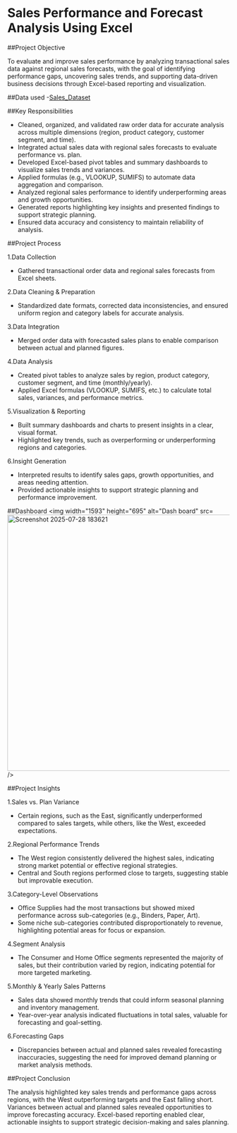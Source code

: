 # Sales Performance and Forecast Analysis Using Excel
##Project Objective

To evaluate and improve sales performance by analyzing transactional sales data against regional sales forecasts, with the goal of identifying performance gaps, uncovering sales trends, and supporting data-driven business decisions through Excel-based reporting and visualization.

##Data used
-<a href="https://github.com/chandruseenivasan/Sales_Performance_Analysis-Forecast-Comparison/blob/main/Sales%20Performance.xlsx">Sales_Dataset</a>

##Key Responsibilities
* Cleaned, organized, and validated raw order data for accurate analysis across multiple dimensions (region, product category, customer segment, and time).
* Integrated actual sales data with regional sales forecasts to evaluate performance vs. plan.
*  Developed Excel-based pivot tables and summary dashboards to visualize sales trends and variances.
* Applied formulas (e.g., VLOOKUP, SUMIFS) to automate data aggregation and comparison.
* Analyzed regional sales performance to identify underperforming areas and growth opportunities.
* Generated reports highlighting key insights and presented findings to support strategic planning.
* Ensured data accuracy and consistency to maintain reliability of analysis.

##Project Process

1.Data Collection
* Gathered transactional order data and regional sales forecasts from Excel sheets.
  
2.Data Cleaning & Preparation
* Standardized date formats, corrected data inconsistencies, and ensured uniform region and category labels for accurate analysis.
    
3.Data Integration
* Merged order data with forecasted sales plans to enable comparison between actual and planned figures.
  
4.Data Analysis
* Created pivot tables to analyze sales by region, product category, customer segment, and time (monthly/yearly).
* Applied Excel formulas (VLOOKUP, SUMIFS, etc.) to calculate total sales, variances, and performance metrics.
  
5.Visualization & Reporting
* Built summary dashboards and charts to present insights in a clear, visual format.
* Highlighted key trends, such as overperforming or underperforming regions and categories.
  
6.Insight Generation
* Interpreted results to identify sales gaps, growth opportunities, and areas needing attention.
* Provided actionable insights to support strategic planning and performance improvement.

##Dashboard
<img width="1593" height="695" alt="Dash board" src=<img width="1165" height="581" alt="Screenshot 2025-07-28 183621" src="https://github.com/user-attachments/assets/e138aab7-beaf-49b1-afd5-e2b8e02910c8" />
 />

##Project Insights

1.Sales vs. Plan Variance
* Certain regions, such as the East, significantly underperformed compared to sales targets, while others, like the West, exceeded expectations.
  
2.Regional Performance Trends
* The West region consistently delivered the highest sales, indicating strong market potential or effective regional strategies.
* Central and South regions performed close to targets, suggesting stable but improvable execution.
  
3.Category-Level Observations
* Office Supplies had the most transactions but showed mixed performance across sub-categories (e.g., Binders, Paper, Art).
* Some niche sub-categories contributed disproportionately to revenue, highlighting potential areas for focus or expansion.
  
4.Segment Analysis
* The Consumer and Home Office segments represented the majority of sales, but their contribution varied by region, indicating potential for more targeted marketing.
  
5.Monthly & Yearly Sales Patterns
* Sales data showed monthly trends that could inform seasonal planning and inventory management.
* Year-over-year analysis indicated fluctuations in total sales, valuable for forecasting and goal-setting.
  
6.Forecasting Gaps
* Discrepancies between actual and planned sales revealed forecasting inaccuracies, suggesting the need for improved demand planning or market analysis methods.

##Project Conclusion

The analysis highlighted key sales trends and performance gaps across regions, with the West outperforming targets and the East falling short. Variances between actual and planned sales revealed opportunities to improve forecasting accuracy. Excel-based reporting enabled clear, actionable insights to support strategic decision-making and sales planning.
